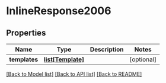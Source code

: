 # InlineResponse2006

## Properties
Name | Type | Description | Notes
------------ | ------------- | ------------- | -------------
**templates** | [**list[Template]**](Template.md) |  | [optional] 

[[Back to Model list]](../README.md#documentation-for-models) [[Back to API list]](../README.md#documentation-for-api-endpoints) [[Back to README]](../README.md)


